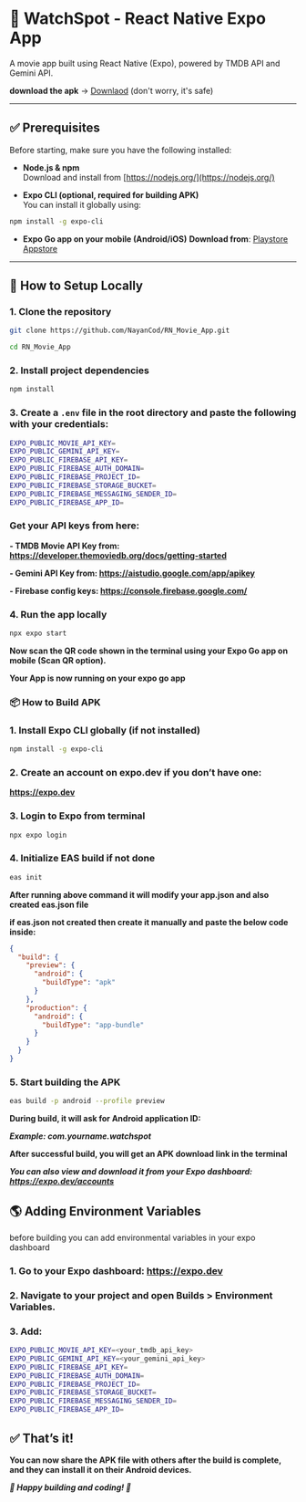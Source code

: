 # 📱 WatchSpot - React Native Expo App

A movie app built using React Native (Expo), powered by TMDB API and Gemini API.

**download the apk** -> [Downlaod](https://expo.dev/artifacts/eas/bPs7RrFL8TU2Kf7b98BMTz.apk) (don't worry, it's safe)

---

## ✅ Prerequisites

Before starting, make sure you have the following installed:

- **Node.js & npm**  
Download and install from [https://nodejs.org/](https://nodejs.org/)

- **Expo CLI (optional, required for building APK)**  
You can install it globally using:
```bash
npm install -g expo-cli
```

- **Expo Go app on your mobile (Android/iOS)**
**Download from**:
[Playstore](https://play.google.com/store/apps/details?id=host.exp.exponent&hl=en_IN) 
[Appstore](https://apps.apple.com/us/app/expo-go/id982107779)

---

## 🚀 How to Setup Locally

### 1. Clone the repository
```bash
git clone https://github.com/NayanCod/RN_Movie_App.git
```
```bash
cd RN_Movie_App
```

### 2. Install project dependencies
```bash
npm install
```

### 3. Create a `.env` file in the root directory and paste the following with your credentials:
```bash
EXPO_PUBLIC_MOVIE_API_KEY=
EXPO_PUBLIC_GEMINI_API_KEY=
EXPO_PUBLIC_FIREBASE_API_KEY=
EXPO_PUBLIC_FIREBASE_AUTH_DOMAIN=
EXPO_PUBLIC_FIREBASE_PROJECT_ID=
EXPO_PUBLIC_FIREBASE_STORAGE_BUCKET=
EXPO_PUBLIC_FIREBASE_MESSAGING_SENDER_ID=
EXPO_PUBLIC_FIREBASE_APP_ID=
```

### Get your API keys from here:
**- TMDB Movie API Key from: https://developer.themoviedb.org/docs/getting-started**


**- Gemini API Key from: https://aistudio.google.com/app/apikey**

**- Firebase config keys: https://console.firebase.google.com/**


### 4. Run the app locally
```bash
npx expo start
```

**Now scan the QR code shown in the terminal using your Expo Go app on mobile (Scan QR option).**


**Your App is now running on your expo go app**


### 📦 How to Build APK

### 1. Install Expo CLI globally (if not installed)
```bash
npm install -g expo-cli
```

### 2. Create an account on expo.dev if you don’t have one:
   **https://expo.dev**

### 3. Login to Expo from terminal
```bash
npx expo login
```

### 4. Initialize EAS build if not done
```bash
eas init
```
**After running above command it will modify your app.json and also created eas.json file**


**if eas.json not created then create it manually and paste the below code inside:**

```json
{
  "build": {
    "preview": {
      "android": {
        "buildType": "apk"
      }
    },
    "production": {
      "android": {
        "buildType": "app-bundle"
      }
    }
  }
}
```

### 5. Start building the APK
```bash
eas build -p android --profile preview
```

**During build, it will ask for Android application ID:**


***Example: com.yourname.watchspot***

**After successful build, you will get an APK download link in the terminal**


***You can also view and download it from your Expo dashboard: https://expo.dev/accounts***


## 🌎 Adding Environment Variables
before building you can add environmental variables in your expo dashboard
### 1. Go to your Expo dashboard: https://expo.dev

### 2. Navigate to your project and open Builds > Environment Variables.

### 3. Add:
```bash
EXPO_PUBLIC_MOVIE_API_KEY=<your_tmdb_api_key>
EXPO_PUBLIC_GEMINI_API_KEY=<your_gemini_api_key>
EXPO_PUBLIC_FIREBASE_API_KEY=
EXPO_PUBLIC_FIREBASE_AUTH_DOMAIN=
EXPO_PUBLIC_FIREBASE_PROJECT_ID=
EXPO_PUBLIC_FIREBASE_STORAGE_BUCKET=
EXPO_PUBLIC_FIREBASE_MESSAGING_SENDER_ID=
EXPO_PUBLIC_FIREBASE_APP_ID=
```

## ✅ That’s it!


**You can now share the APK file with others after the build is complete, and they can install it on their Android devices.**


***🎯 Happy building and coding! 🚀***










